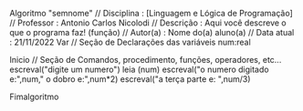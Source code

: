 Algoritmo "semnome"
// Disciplina   : [Linguagem e Lógica de Programação]
// Professor   : Antonio Carlos Nicolodi 
// Descrição   : Aqui você descreve o que o programa faz! (função)
// Autor(a)    : Nome do(a) aluno(a)
// Data atual  : 21/11/2022
Var
// Seção de Declarações das variáveis 
num:real

Inicio
// Seção de Comandos, procedimento, funções, operadores, etc... 
escreval("digite um numero")
leia (num)
escreval("o numero digitado e:",num," o dobro e:",num*2)
escreval("a terça parte e: ",num/3)

Fimalgoritmo
